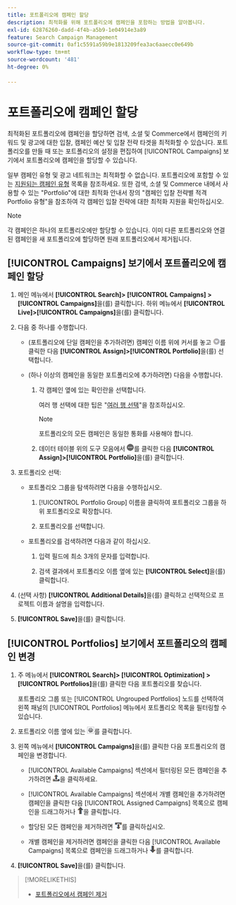 ```yaml
---
title: 포트폴리오에 캠페인 할당
description: 최적화를 위해 포트폴리오에 캠페인을 포함하는 방법을 알아봅니다.
exl-id: 62876260-dadd-4f4b-a5b9-1e04914e3a89
feature: Search Campaign Management
source-git-commit: 0af1c5591a59b9e1813209fea3ac6aaecc0e649b
workflow-type: tm+mt
source-wordcount: '481'
ht-degree: 0%

---
```


# 포트폴리오에 캠페인 할당

최적화된 포트폴리오에 캠페인을 할당하면 검색, 소셜 및 Commerce에서 캠페인의 키워드 및 광고에 대한 입찰, 캠페인 예산 및 입찰 전략 타겟을 최적화할 수 있습니다. 포트폴리오를 만들 때 또는 포트폴리오의 설정을 편집하여 [!UICONTROL Campaigns] 보기에서 포트폴리오에 캠페인을 할당할 수 있습니다.

일부 캠페인 유형 및 광고 네트워크는 최적화할 수 없습니다. 포트폴리오에 포함할 수 있는 [지원되는 캠페인 유형](/help/search-social-commerce/introduction/supported-inventory.md) 목록을 참조하세요. 또한 검색, 소셜 및 Commerce 내에서 사용할 수 있는 &quot;Portfolio&quot;에 대한 최적화 안내서 장의 &quot;캠페인 입찰 전략별 적격 Portfolio 유형&quot;을 참조하여 각 캠페인 입찰 전략에 대한 최적화 지원을 확인하십시오.<!-- verify convention for referencing Optimization Guide here -->

>[!NOTE]
>
>각 캠페인은 하나의 포트폴리오에만 할당할 수 있습니다. 이미 다른 포트폴리오와 연결된 캠페인을 새 포트폴리오에 할당하면 원래 포트폴리오에서 제거됩니다.

## [!UICONTROL Campaigns] 보기에서 포트폴리오에 캠페인 할당

1. 메인 메뉴에서 **[!UICONTROL Search]> [!UICONTROL Campaigns] >[!UICONTROL Campaigns]**&#x200B;을(를) 클릭합니다. 하위 메뉴에서 **[!UICONTROL Live]>[!UICONTROL Campaigns]**&#x200B;을(를) 클릭합니다.

1. 다음 중 하나를 수행합니다.

   * (포트폴리오에 단일 캠페인을 추가하려면) 캠페인 이름 위에 커서를 놓고 ![메뉴 단추](/help/search-social-commerce/assets/arrow-dropdown-menu.png "메뉴 단추")를 클릭한 다음 **[!UICONTROL Assign]>[!UICONTROL Portfolio]**&#x200B;을(를) 선택합니다.

   * (하나 이상의 캠페인을 동일한 포트폴리오에 추가하려면) 다음을 수행합니다.

      1. 각 캠페인 옆에 있는 확인란을 선택합니다.

         여러 행 선택에 대한 팁은 &quot;[여러 행 선택](/help/search-social-commerce/common-tasks/navigation-editing-selection/multiple-rows-select.md)&quot;을 참조하십시오.

         >[!NOTE]
         >
         >포트폴리오의 모든 캠페인은 동일한 통화를 사용해야 합니다.

      1. 데이터 테이블 위의 도구 모음에서 ![자세히](/help/search-social-commerce/assets/more.png "자세히")를 클릭한 다음 **[!UICONTROL Assign]>[!UICONTROL Portfolio]**&#x200B;을(를) 클릭합니다.

1. 포트폴리오 선택:

   * 포트폴리오 그룹을 탐색하려면 다음을 수행하십시오.

      1. [!UICONTROL Portfolio Group] 이름을 클릭하여 포트폴리오 그룹을 하위 포트폴리오로 확장합니다.

      1. 포트폴리오를 선택합니다.

   * 포트폴리오를 검색하려면 다음과 같이 하십시오.

      1. 입력 필드에 최소 3개의 문자를 입력합니다.

      1. 검색 결과에서 포트폴리오 이름 옆에 있는 **[!UICONTROL Select]**&#x200B;을(를) 클릭합니다.

1. (선택 사항) **[!UICONTROL Additional Details]**&#x200B;을(를) 클릭하고 선택적으로 프로젝트 이름과 설명을 입력합니다.

1. **[!UICONTROL Save]**&#x200B;을(를) 클릭합니다.

## [!UICONTROL Portfolios] 보기에서 포트폴리오의 캠페인 변경

1. 주 메뉴에서 **[!UICONTROL Search]> [!UICONTROL Optimization] >[!UICONTROL Portfolios]**&#x200B;을(를) 클릭한 다음 포트폴리오를 찾습니다.

   포트폴리오 그룹 또는 [!UICONTROL Ungrouped Portfolios] 노드를 선택하여 왼쪽 패널의 [!UICONTROL Portfolios] 메뉴에서 포트폴리오 목록을 필터링할 수 있습니다.

1. 포트폴리오 이름 옆에 있는 ![설정 보기/편집 단추](/help/search-social-commerce/assets/settings.png "설정 보기/편집 단추")를 클릭합니다.

1. 왼쪽 메뉴에서 **[!UICONTROL Campaigns]**&#x200B;을(를) 클릭한 다음 포트폴리오의 캠페인을 변경합니다.

   * [!UICONTROL Available Campaigns] 섹션에서 필터링된 모든 캠페인을 추가하려면 ![포트폴리오에 모든 캠페인 할당](/help/search-social-commerce/assets/arrow-assign-all.png "포트폴리오에 모든 캠페인 할당")을 클릭하세요.

   * [!UICONTROL Available Campaigns] 섹션에서 개별 캠페인을 추가하려면 캠페인을 클릭한 다음 [!UICONTROL Assigned Campaigns] 목록으로 캠페인을 드래그하거나 ![포트폴리오에 캠페인 할당](/help/search-social-commerce/assets/arrow-assign.png "포트폴리오에 캠페인 할당")을 클릭합니다.

   * 할당된 모든 캠페인을 제거하려면 ![포트폴리오에서 모든 캠페인 제거](/help/search-social-commerce/assets/arrow-remove-all.png "포트폴리오에서 모든 캠페인 제거")를 클릭하십시오.

   * 개별 캠페인을 제거하려면 캠페인을 클릭한 다음 [!UICONTROL Available Campaigns] 목록으로 캠페인을 드래그하거나 ![포트폴리오에서 캠페인 제거](/help/search-social-commerce/assets/arrow-remove.png "포트폴리오에서 캠페인 제거")를 클릭합니다.

1. **[!UICONTROL Save]**&#x200B;을(를) 클릭합니다.

>[!MORELIKETHIS]
>
>* [포트폴리오에서 캠페인 제거](/help/search-social-commerce/campaign-management/campaign-remove-from-portfolio.md)
